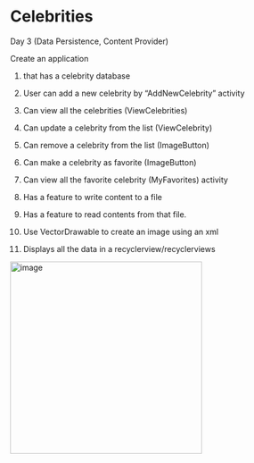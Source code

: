 # Celebrities
Day 3 (Data Persistence, Content Provider)

Create an application

1. that has a celebrity database

1. User can add a new celebrity by “AddNewCelebrity” activity

2. Can view all the celebrities (ViewCelebrities)

3. Can update a celebrity from the list (ViewCelebrity)

4. Can remove a celebrity from the list (ImageButton)

5. Can make a celebrity as favorite (ImageButton)

6. Can view all the favorite celebrity (MyFavorites) activity

7. Has a feature to write content to a file

8. Has a feature to read contents from that file.

2. Use VectorDrawable to create an image using an xml

3. Displays all the data in a recyclerview/recyclerviews

<img width="344" alt="image" src="https://user-images.githubusercontent.com/55797189/66502432-3615c800-ea93-11e9-86ee-e39864709dc7.png">
